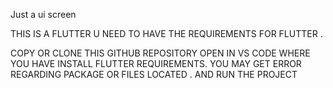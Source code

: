Just a ui screen

THIS IS A FLUTTER U NEED TO HAVE THE REQUIREMENTS FOR FLUTTER .

COPY OR CLONE THIS GITHUB REPOSITORY OPEN IN VS CODE WHERE YOU HAVE INSTALL FLUTTER REQUIREMENTS. YOU MAY GET ERROR REGARDING PACKAGE OR FILES LOCATED . AND RUN THE PROJECT

